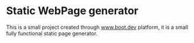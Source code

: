 # Static WebPage generator


This is a small project created through www.boot.dev platform, it is a small fully functional static page generator.